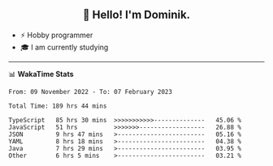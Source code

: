 <h2 align="center">👋 Hello! I'm Dominik.</h2>

- ⚡ Hobby programmer
- 🎓 I am currently studying

---
📊 **WakaTime Stats**
<!--START_SECTION:waka-->

```text
From: 09 November 2022 - To: 07 February 2023

Total Time: 189 hrs 44 mins

TypeScript   85 hrs 30 mins  >>>>>>>>>>>--------------   45.06 %
JavaScript   51 hrs          >>>>>>>------------------   26.88 %
JSON         9 hrs 47 mins   >------------------------   05.16 %
YAML         8 hrs 18 mins   >------------------------   04.38 %
Java         7 hrs 29 mins   >------------------------   03.95 %
Other        6 hrs 5 mins    >------------------------   03.21 %
```

<!--END_SECTION:waka-->
